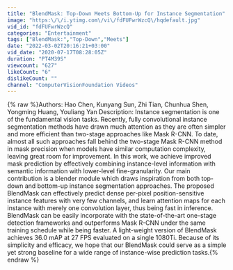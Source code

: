 ```yaml
---
title: "BlendMask: Top-Down Meets Bottom-Up for Instance Segmentation"
image: "https:\/\/i.ytimg.com\/vi\/fdFUFwrWzcQ\/hqdefault.jpg"
vid_id: "fdFUFwrWzcQ"
categories: "Entertainment"
tags: ["BlendMask:","Top-Down","Meets"]
date: "2022-03-02T20:16:21+03:00"
vid_date: "2020-07-17T08:28:05Z"
duration: "PT4M39S"
viewcount: "627"
likeCount: "6"
dislikeCount: ""
channel: "ComputerVisionFoundation Videos"
---
```

{% raw %}Authors: Hao Chen, Kunyang Sun, Zhi Tian, Chunhua Shen, Yongming Huang, Youliang Yan Description: Instance segmentation is one of the fundamental vision tasks. Recently, fully convolutional instance segmentation methods have drawn much attention as they are often simpler and more efficient than two-stage approaches like Mask R-CNN. To date, almost all such approaches fall behind the two-stage Mask R-CNN method in mask precision when models have similar computation complexity, leaving great room for improvement. In this work, we achieve improved mask prediction by effectively combining instance-level information with semantic information with lower-level fine-granularity. Our main contribution is a blender module which draws inspiration from both top-down and bottom-up instance segmentation approaches. The proposed BlendMask can effectively predict dense per-pixel position-sensitive instance features with very few channels, and learn attention maps for each instance with merely one convolution layer, thus being fast in inference. BlendMask can be easily incorporate with the state-of-the-art one-stage detection frameworks and outperforms Mask R-CNN under the same training schedule while being faster. A light-weight version of BlendMask achieves 36.0 mAP at 27 FPS evaluated on a single 1080Ti. Because of its simplicity and efficacy, we hope that our BlendMask could serve as a simple yet strong baseline for a wide range of instance-wise prediction tasks.{% endraw %}
